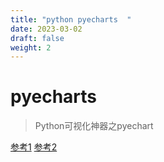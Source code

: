 ```yaml
---
title: "python pyecharts  "
date: 2023-03-02
draft: false
weight: 2
---
```



# pyecharts

> Python可视化神器之pyechart

[参考1](https://05x-docs.pyecharts.org/#/zh-cn/prepare)
[参考2](https://blog.csdn.net/Sugaryi/article/details/111564233)
